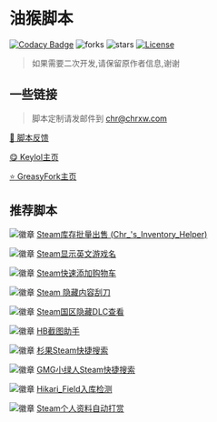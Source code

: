 # 油猴脚本

[![Codacy Badge][codacy_b]][Codacy] ![forks][forks_b] ![stars][stars_b] [![License][license_b]][License]

[codacy_b]: https://app.codacy.com/project/badge/Grade/0c56f19da3ba42118a5b772dde88c088
[codacy]: https://www.codacy.com/gh/chr233/GM_Scripts/dashboard
[forks_b]: https://img.shields.io/github/forks/chr233/GM_Scripts
[stars_b]: https://img.shields.io/github/stars/chr233/GM_Scripts
[license]: https://github.com/chr233/GM_Scripts/blob/master/license
[license_b]: https://img.shields.io/github/license/chr233/GM_Scripts

> 如果需要二次开发,请保留原作者信息,谢谢

## 一些链接

> 脚本定制请发邮件到 [chr@chrxw.com](mailto:chr@chrxw.com)

[:speech_balloon: 脚本反馈](https://blog.chrxw.com/scripts.html)

[:yum: Keylol主页](https://keylol.com/suid-472168)

[:star: GreasyFork主页](https://greasyfork.org/zh-CN/users/719636-chr233)

## 推荐脚本

![徽章](https://img.shields.io/badge/dynamic/json?color=%23990000&label=GreasyFork&query=total_installs&suffix=%20installs&url=https://greasyfork.org/scripts/421283.json) [Steam库存批量出售 (Chr_'s_Inventory_Helper)](https://greasyfork.org/zh-CN/scripts/421283-chr-s-inventory-helper)

![徽章](https://img.shields.io/badge/dynamic/json?color=%23990000&label=GreasyFork&query=total_installs&suffix=%20installs&url=https://greasyfork.org/scripts/432102.json) [Steam显示英文游戏名](https://greasyfork.org/zh-CN/scripts/432102-show-english-name)

![徽章](https://img.shields.io/badge/dynamic/json?color=%23990000&label=GreasyFork&query=total_installs&suffix=%20installs&url=https://greasyfork.org/scripts/432190.json) [Steam快速添加购物车](https://greasyfork.org/zh-CN/scripts/432190-fast-add-cart)

![徽章](https://img.shields.io/badge/dynamic/json?color=%23990000&label=GreasyFork&query=total_installs&suffix=%20installs&url=https://greasyfork.org/scripts/422912.json) [Steam 隐藏内容刮刀](https://greasyfork.org/zh-CN/scripts/422912-steam-spoiler-scraper)

![徽章](https://img.shields.io/badge/dynamic/json?color=%23990000&label=GreasyFork&query=total_installs&suffix=%20installs&url=https://greasyfork.org/scripts/434301.json) [Steam国区隐藏DLC查看](https://greasyfork.org/zh-CN/scripts/434301-hidden-dlc-helper)

![徽章](https://img.shields.io/badge/dynamic/json?color=%23990000&label=GreasyFork&query=total_installs&suffix=%20installs&url=https://greasyfork.org/scripts/430634.json) [HB截图助手](https://greasyfork.org/zh-CN/scripts/430634-hb-screenshots)

![徽章](https://img.shields.io/badge/dynamic/json?color=%23990000&label=GreasyFork&query=total_installs&suffix=%20installs&url=https://greasyfork.org/scripts/435346.json) [杉果Steam快捷搜索](https://greasyfork.org/zh-CN/scripts/435346-gmg-steam-search)

![徽章](https://img.shields.io/badge/dynamic/json?color=%23990000&label=GreasyFork&query=total_installs&suffix=%20installs&url=https://greasyfork.org/scripts/431437.json) [GMG小绿人Steam快捷搜索](https://greasyfork.org/zh-CN/scripts/431437-sonkwo-steam-search)

![徽章](https://img.shields.io/badge/dynamic/json?color=%23990000&label=GreasyFork&query=total_installs&suffix=%20installs&url=https://greasyfork.org/scripts/436897.json) [Hikari_Field入库检测](https://greasyfork.org/zh-CN/scripts/436897-hikari-field-helper)

![徽章](https://img.shields.io/badge/dynamic/json?color=%23990000&label=GreasyFork&query=total_installs&suffix=%20installs&url=https://greasyfork.org/scripts/420539.json) [Steam个人资料自动打赏](https://greasyfork.org/zh-CN/scripts/420539-auto-award-profile)
